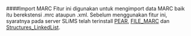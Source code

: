 ####Import MARC
Fitur ini digunakan untuk mengimport data MARC baik itu berekstensi .mrc ataupun .xml.
Sebelum menggunakan fitur ini, syaratnya pada server SLiMS telah terinstall [PEAR](http://pear.php.net/index.php), [FILE_MARC](http://pear.php.net/package/File_MARC) dan [Structures_LinkedList](http://pear.php.net/package/Structures_LinkedList).
